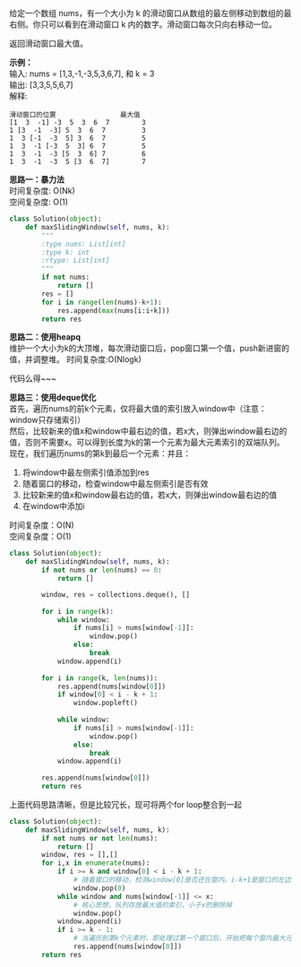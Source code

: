 
给定一个数组 nums，有一个大小为 k 的滑动窗口从数组的最左侧移动到数组的最右侧。你只可以看到在滑动窗口 k 内的数字。滑动窗口每次只向右移动一位。

返回滑动窗口最大值。

**示例：**  
输入: nums = [1,3,-1,-3,5,3,6,7], 和 k = 3  
输出: [3,3,5,5,6,7]   
解释:   


 ```
滑动窗口的位置                最大值
 [1  3  -1] -3  5  3  6  7        3  
 1 [3  -1  -3] 5  3  6  7         3  
 1  3 [-1  -3  5] 3  6  7         5  
 1  3  -1 [-3  5  3] 6  7         5  
 1  3  -1  -3 [5  3  6] 7         6  
 1  3  -1  -3  5 [3  6  7]        7 
 ```

**思路一：暴力法**  
时间复杂度: O(Nk)  
空间复杂度: O(1)


```python
class Solution(object):
    def maxSlidingWindow(self, nums, k):
        """
        :type nums: List[int]
        :type k: int
        :rtype: List[int]
        """
        if not nums:
            return []
        res = []
        for i in range(len(nums)-k+1):
            res.append(max(nums[i:i+k]))
        return res
```

**思路二：使用heapq**  
维护一个大小为k的大顶堆，每次滑动窗口后，pop窗口第一个值，push新进窗的值，并调整堆。
时间复杂度:O(Nlogk)

代码么得~~~

**思路三：使用deque优化**  
首先，遍历nums的前k个元素，仅将最大值的索引放入window中（注意：window只存储索引）  
然后，比较新来的值x和window中最右边的值，若x大，则弹出window最右边的值，否则不需要x。可以得到长度为k的第一个元素为最大元素索引的双端队列。  
现在，我们遍历nums的第k到最后一个元素：并且：  
1. 将window中最左侧索引值添加到res  
2. 随着窗口的移动，检查window中最左侧索引是否有效
3. 比较新来的值x和window最右边的值，若x大，则弹出window最右边的值
5. 在window中添加i  

时间复杂度：O(N)  
空间复杂度：O(1)


```python
class Solution(object):
    def maxSlidingWindow(self, nums, k):
        if not nums or len(nums) == 0:
            return []

        window, res = collections.deque(), []
        
        for i in range(k):
            while window:
                if nums[i] > nums[window[-1]]:
                    window.pop()
                else:
                    break
            window.append(i)
            
        for i in range(k, len(nums)):
            res.append(nums[window[0]])
            if window[0] < i - k + 1:
                window.popleft()
            
            while window:
                if nums[i] > nums[window[-1]]:
                    window.pop()
                else:
                    break
            window.append(i)
            
        res.append(nums[window[0]])
        return res
```

上面代码思路清晰，但是比较冗长，现可将两个for loop整合到一起


```python
class Solution(object):
    def maxSlidingWindow(self, nums, k):
        if not nums or not len(nums):
            return []
        window, res = [],[]
        for i,x in enumerate(nums):
            if i >= k and window[0] < i - k + 1:  
                # 随着窗口的移动，检测window[0]是否还在窗内。i-k+1是窗口的左边界
                window.pop(0)
            while window and nums[window[-1]] <= x:  
                # 核心思想，队列存放最大值的索引，小于x的删除掉
                window.pop()
            window.append(i)
            if i >= k - 1:  
                # 当遍历到第k个元素时，即处理过第一个窗口后，开始把每个窗内最大元素添加至res
                res.append(nums[window[0]])
        return res
```
